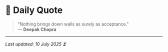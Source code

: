 # 📜 Daily Quote

> "Nothing brings down walls as surely as acceptance."  
> — **Deepak Chopra**

---

_Last updated: 10 July 2025 ⏳_
